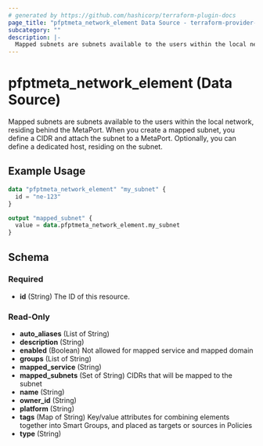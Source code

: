 ```yaml
---
# generated by https://github.com/hashicorp/terraform-plugin-docs
page_title: "pfptmeta_network_element Data Source - terraform-provider-pfptmeta"
subcategory: ""
description: |-
  Mapped subnets are subnets available to the users within the local network, residing behind the MetaPort. When you create a mapped subnet, you define a CIDR and attach the subnet to a MetaPort. Optionally, you can define a dedicated host, residing on the subnet.
---
```


# pfptmeta_network_element (Data Source)

Mapped subnets are subnets available to the users within the local network, residing behind the MetaPort. When you create a mapped subnet, you define a CIDR and attach the subnet to a MetaPort. Optionally, you can define a dedicated host, residing on the subnet.

## Example Usage

```terraform
data "pfptmeta_network_element" "my_subnet" {
  id = "ne-123"
}

output "mapped_subnet" {
  value = data.pfptmeta_network_element.my_subnet
}
```

<!-- schema generated by tfplugindocs -->
## Schema

### Required

- **id** (String) The ID of this resource.

### Read-Only

- **auto_aliases** (List of String)
- **description** (String)
- **enabled** (Boolean) Not allowed for mapped service and mapped domain
- **groups** (List of String)
- **mapped_service** (String)
- **mapped_subnets** (Set of String) CIDRs that will be mapped to the subnet
- **name** (String)
- **owner_id** (String)
- **platform** (String)
- **tags** (Map of String) Key/value attributes for combining elements together into Smart Groups, and placed as targets or sources in Policies
- **type** (String)


